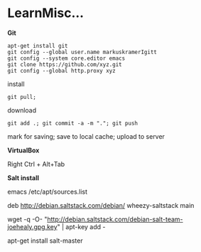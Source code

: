 LearnMisc...
========

**Git**

    apt-get install git
    git config --global user.name markuskramerIgitt
    git config --system core.editor emacs
    git clone https://github.com/xyz.git
    git config --global http.proxy xyz
install

    git pull; 
download

    git add .; git commit -a -m "."; git push
mark for saving; save to local cache; upload to server



**VirtualBox**

Right Ctrl + Alt+Tab


**Salt install**

emacs /etc/apt/sources.list

deb http://debian.saltstack.com/debian/ wheezy-saltstack main

wget -q -O- "http://debian.saltstack.com/debian-salt-team-joehealy.gpg.key" | apt-key add -


apt-get install salt-master

